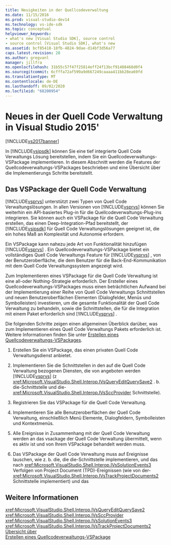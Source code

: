 ```yaml
---
title: Neuigkeiten in der Quellcodeverwaltung
ms.date: 11/15/2016
ms.prod: visual-studio-dev14
ms.technology: vs-ide-sdk
ms.topic: conceptual
helpviewer_keywords:
- what's new [Visual Studio SDK], source control
- source control [Visual Studio SDK], what's new
ms.assetid: bcf85418-18fb-4824-9dae-d14bf3d56a77
caps.latest.revision: 28
ms.author: gregvanl
manager: jillfra
ms.openlocfilehash: 31b55c57f47f25814eff24f13bcf91408468d0f4
ms.sourcegitcommit: 6cfffa72af599a9d667249caaaa411bb28ea69fd
ms.translationtype: MT
ms.contentlocale: de-DE
ms.lasthandoff: 09/02/2020
ms.locfileid: "68200954"
---
```

# <a name="what39s-new-in-source-control-in-visual-studio-2015"></a>Neues in der Quell Code Verwaltung in Visual Studio 2015&#39;

[!INCLUDE[vs2017banner](../../includes/vs2017banner.md)]

In [!INCLUDE[vsipsdk](../../includes/vsipsdk-md.md)] können Sie eine tief integrierte Quell Code Verwaltungs Lösung bereitstellen, indem Sie ein Quellcodeverwaltungs-VSPackage implementieren. In diesem Abschnitt werden die Features der Quellcodeverwaltungs-VSPackages beschrieben und eine Übersicht über die Implementierungs Schritte bereitstellt.  
  
## <a name="the-source-control-vspackage"></a>Das VSPackage der Quell Code Verwaltung  
 [!INCLUDE[vsprvs](../../includes/vsprvs-md.md)] unterstützt zwei Typen von Quell Code Verwaltungslösungen. In allen Versionen von [!INCLUDE[vsprvs](../../includes/vsprvs-md.md)] können Sie weiterhin ein API-basiertes Plug-in für die Quellcodeverwaltungs-Plug-ins integrieren. Sie können auch ein VSPackage für die Quell Code Verwaltung erstellen, das einen Deep-Integration-Pfad bereitstellt, der [!INCLUDE[vsipsdk](../../includes/vsipsdk-md.md)] für Quell Code Verwaltungslösungen geeignet ist, die ein hohes Maß an Komplexität und Autonomie erfordern.  
  
 Ein VSPackage kann nahezu jede Art von Funktionalität hinzufügen [!INCLUDE[vsprvs](../../includes/vsprvs-md.md)] . Ein Quellcodeverwaltungs-VSPackage bietet ein vollständiges Quell Code Verwaltungs Feature für [!INCLUDE[vsprvs](../../includes/vsprvs-md.md)] , von der Benutzeroberfläche, die dem Benutzer für die Back-End-Kommunikation mit dem Quell Code Verwaltungssystem angezeigt wird.  
  
 Zum Implementieren eines VSPackage für die Quell Code Verwaltung ist eine all-oder Nothing-Strategie erforderlich. Der Ersteller eines Quellcodeverwaltungs-VSPackages muss einen beträchtlichen Aufwand bei der Implementierung einer Reihe von Quell Code Verwaltungs Schnittstellen und neuen Benutzeroberflächen Elementen (Dialogfelder, Menüs und Symbolleisten) investieren, um die gesamte Funktionalität der Quell Code Verwaltung zu behandeln, sowie die Schnittstellen, die für die Integration mit einem Paket erforderlich sind [!INCLUDE[vsprvs](../../includes/vsprvs-md.md)] .  
  
 Die folgenden Schritte zeigen einen allgemeinen Überblick darüber, was zum Implementieren eines Quell Code Verwaltungs Pakets erforderlich ist. Weitere Informationen finden Sie unter [Erstellen eines Quellcodeverwaltungs-VSPackages](../../extensibility/internals/creating-a-source-control-vspackage.md).  
  
1. Erstellen Sie ein VSPackage, das einen privaten Quell Code Verwaltungsdienst anbietet.  
  
2. Implementieren Sie die Schnittstellen in den auf die Quell Code Verwaltung bezogenen Diensten, die von angeboten werden [!INCLUDE[vsprvs](../../includes/vsprvs-md.md)] (z <xref:Microsoft.VisualStudio.Shell.Interop.IVsQueryEditQuerySave2> . b. die-Schnittstelle und die- <xref:Microsoft.VisualStudio.Shell.Interop.IVsSccProvider> Schnittstelle).  
  
3. Registrieren Sie das VSPackage für die Quell Code Verwaltung.  
  
4. Implementieren Sie alle Benutzeroberflächen der Quell Code Verwaltung, einschließlich Menü Elemente, Dialogfeldern, Symbolleisten und Kontextmenüs.  
  
5. Alle Ereignisse in Zusammenhang mit der Quell Code Verwaltung werden an das vsackage der Quell Code Verwaltung übermittelt, wenn es aktiv ist und von Ihrem VSPackage behandelt werden muss.  
  
6. Das VSPackage der Quell Code Verwaltung muss auf Ereignisse lauschen, wie z. b. die, die die-Schnittstelle implementieren, und das nach <xref:Microsoft.VisualStudio.Shell.Interop.IVsSolutionEvents3> Verfolgen von Project Document (TPD)-Ereignissen (wie von der- <xref:Microsoft.VisualStudio.Shell.Interop.IVsTrackProjectDocuments2> Schnittstelle implementiert) und das  
  
## <a name="see-also"></a>Weitere Informationen  
 <xref:Microsoft.VisualStudio.Shell.Interop.IVsQueryEditQuerySave2>   
 <xref:Microsoft.VisualStudio.Shell.Interop.IVsSccProvider>   
 <xref:Microsoft.VisualStudio.Shell.Interop.IVsSolutionEvents3>   
 <xref:Microsoft.VisualStudio.Shell.Interop.IVsTrackProjectDocuments2>   
 [Übersicht über](../../extensibility/internals/source-control-integration-overview.md)   
 [Erstellen eines Quellcodeverwaltungs-VSPackage](../../extensibility/internals/creating-a-source-control-vspackage.md)
